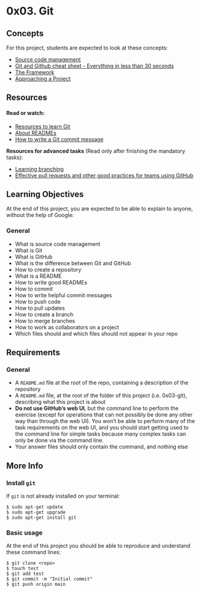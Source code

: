 # 0x03. Git

## Concepts

For this project, students are expected to look at these concepts:

* [Source code management](https://intranet.hbtn.io/concepts/22)
* [Git and Github cheat sheet - Everything in less than 30 seconds]()
* [The Framework]()
* [Approaching a Project]()

## Resources

#### Read or watch:

* [Resources to learn Git]()
* [About READMEs]()
* [How to write a Git commit message]()

**Resources for advanced tasks** (Read only after finishing the mandatory tasks):

- [Learning branching]()
- [Effective pull requests and other good practices for teams using GitHub]()

## Learning Objectives

At the end of this project, you are expected to be able to explain to anyone, without the help of Google:
### General

- What is source code management
- What is Git
- What is GitHub
- What is the difference between Git and GitHub
- How to create a repository
- What is a README
- How to write good READMEs
- How to commit
- How to write helpful commit messages
- How to push code
- How to pull updates
- How to create a branch
- How to merge branches
- How to work as collaborators on a project
- Which files should and which files should not appear in your repo

## Requirements
### General

- A ```README.md``` file at the root of the repo, containing a description of the repository
- A ```README.md``` file, at the root of the folder of this project (i.e. 0x03-git), describing what this project is about
- **Do not use GitHub’s web UI**, but the command line to perform the exercise (except for operations that can not possibly be done any other way than through the web UI). You won’t be able to perform many of the task requirements on the web UI, and you should start getting used to the command line for simple tasks because many complex tasks can only be done via the command line.
- Your answer files should only contain the command, and nothing else
## More Info
### Install ```git```

If ```git``` is not already installed on your terminal:
```shell
$ sudo apt-get update
$ sudo apt-get upgrade
$ sudo apt-get install git
```
### Basic usage

At the end of this project you should be able to reproduce and understand these command lines:
```shell
$ git clone <repo>
$ touch test
$ git add test
$ git commit -m "Initial commit"
$ git push origin main
```



